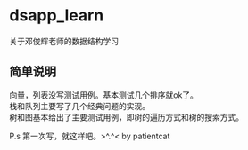 # dsapp_learn
关于邓俊辉老师的数据结构学习
## 简单说明
向量，列表没写测试用例。基本测试几个排序就ok了。<br/> 
栈和队列主要写了几个经典问题的实现。<br/> 
树和图基本给出了主要测试用例，即树的遍历方式和树的搜索方式。<br/> 

P.s 第一次写，就这样吧。>^.^< by patientcat
